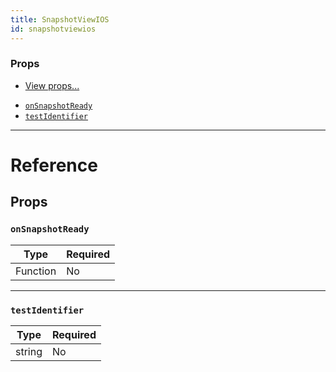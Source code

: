 ```yaml
---
title: SnapshotViewIOS
id: snapshotviewios
---
```


### Props

- [View props...](view.md#props)

* [`onSnapshotReady`](snapshotviewios.md#onsnapshotready)
* [`testIdentifier`](snapshotviewios.md#testidentifier)

---

# Reference

## Props

### `onSnapshotReady`

| Type     | Required |
| -------- | -------- |
| Function | No       |

---

### `testIdentifier`

| Type   | Required |
| ------ | -------- |
| string | No       |
